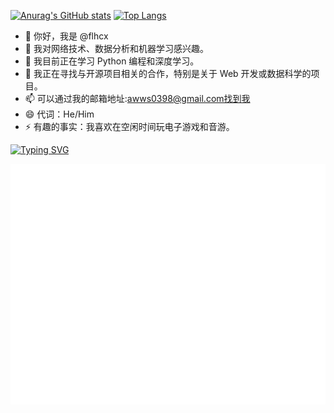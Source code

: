 
[![Anurag's GitHub stats](https://github-readme-stats.vercel.app/api?username=flhcx&show_icons=true&theme=radical)](https://github.com/anuraghazra/github-readme-stats)
[![Top Langs](https://github-readme-stats.vercel.app/api/top-langs/?username=flhcx&layout=compact)](https://github.com/anuraghazra/github-readme-stats)
- 👋 你好，我是 @flhcx
- 👀 我对网络技术、数据分析和机器学习感兴趣。
- 🌱 我目前正在学习 Python 编程和深度学习。
- 💞️ 我正在寻找与开源项目相关的合作，特别是关于 Web 开发或数据科学的项目。
- 📫 可以通过我的邮箱地址:awws0398@gmail.com找到我
- 😄 代词：He/Him
- ⚡ 有趣的事实：我喜欢在空闲时间玩电子游戏和音游。

[![Typing SVG](https://readme-typing-svg.demolab.com?font=ZCOOL+KuaiLe&pause=1000&color=F72241&width=435&lines=%E8%A7%86%E5%A5%B8%E4%BD%A0%E3%80%82%E3%80%82%E3%80%82%E3%80%82%E3%80%82%E4%BD%A0%E5%9C%A8%E5%93%AA%E9%87%8C%E3%80%82%E3%80%82%E3%80%82%E3%80%82;%E5%BF%AB%E5%9B%9E%E6%9D%A5%E3%80%82%E3%80%82%E3%80%82%E3%80%82)](https://git.io/typing-svg)

<!--action 统计图表:https://github.com/lowlighter/metrics/blob/master/.github/readme/partials/documentation/setup/action.md-->
![Metrics](/github-metrics.svg)
